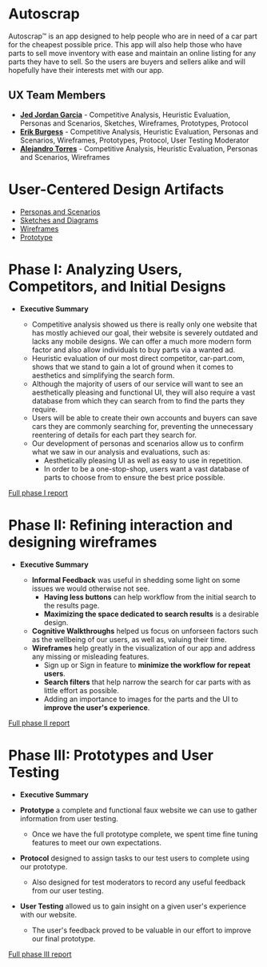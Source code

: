 # Autoscrap

Autoscrap™ is an app designed to help people who are in need of a car part for the cheapest possible price.  This app will also help those who have parts to sell move inventory with ease and maintain an online listing for any parts they have to sell.  So the users are buyers and sellers alike and will hopefully have their interests met with our app.

## UX Team Members

* **[Jed Jordan Garcia](https://github.com/ChicoState/ux-personal-portfolio-JedJordan)** - Competitive Analysis, Heuristic Evaluation, Personas and Scenarios, Sketches, Wireframes, Prototypes, Protocol  
* **[Erik Burgess](https://github.com/ChicoState/ux-personal-portfolio-Cowpriest)** - Competitive Analysis, Heuristic Evaluation, Personas and Scenarios, Wireframes, Prototypes, Protocol, User Testing Moderator
* **[Alejandro Torres](https://github.com/ChicoState/ux-personal-portfolio-atorrespena)** - Competitive Analysis, Heuristic Evaluation, Personas and Scenarios, Wireframes
# User-Centered Design Artifacts

* [Personas and Scenarios](personas/)
* [Sketches and Diagrams](sketches/)
* [Wireframes](wireframes/)
* [Prototype](https://www.figma.com/proto/tZE0S40Y3TThAxD9VnvzIM/Wireframes-Autoscrap?node-id=0-1&t=6wHM45tTsyOWKfnY-0&scaling=scale-down&starting-point-node-id=8%3A9&show-proto-sidebar=1)

# Phase I: Analyzing Users, Competitors, and Initial Designs

* **Executive Summary**

  * Competitive analysis showed us there is really only one website that has mostly achieved our goal, their website is severely outdated and lacks any mobile     designs.  We can offer a much more modern form factor and also allow individuals to buy parts via a wanted ad.
  * Heuristic evaluation of our most direct competitor, car-part.com, shows that we stand to gain a lot of ground when it comes to aesthetics and simplifying the search form.
  * Although the majority of users of our service will want to see an aesthetically pleasing and functional UI, they will also require a vast database from which they can search from to find the parts they require.
  * Users will be able to create their own accounts and buyers can save cars they are commonly searching for, preventing the unnecessary reentering of details for each part they search for.
  * Our development of personas and scenarios allow us to confirm what we saw in our analysis and evaluations, such as:
    * Aesthetically pleasing UI as well as easy to use in repetition.
    * In order to be a one-stop-shop, users want a vast database of parts to choose from to ensure the best price possible.


[Full phase I report](phaseI/)

# Phase II: Refining interaction and designing wireframes

* **Executive Summary**

  * **Informal Feedback** was useful in shedding some light on some issues we would otherwise not see.
    * **Having less buttons** can help workflow from the initial search to the results page.
    * **Maximizing the space dedicated to search results** is a desirable design.
  * **Cognitive Walkthroughs** helped us focus on unforseen factors such as the wellbeing of our users, as well as, valuing their time.
  * **Wireframes** help greatly in the visualization of our app and address any missing or misleading features.
    * Sign up or Sign in feature to **minimize the workflow for repeat users**.
    * **Search filters** that help narrow the search for car parts with as little effort as possible.
    * Adding an importance to images for the parts and the UI to **improve the user's experience**.

[Full phase II report](phaseII/)

# Phase III: Prototypes and User Testing

* **Executive Summary**

* **Prototype** a complete and functional faux website we can use to gather information from user testing.
  * Once we have the full prototype complete, we spent time fine tuning features to meet our own expectations.
* **Protocol** designed to assign tasks to our test users to complete using our prototype.
  * Also designed for test moderators to record any useful feedback from our user testing.
* **User Testing** allowed us to gain insight on a given user's experience with our website.
  * The user's feedback proved to be valuable in our effort to improve our final prototype.

[Full phase III report](phaseIII/)
